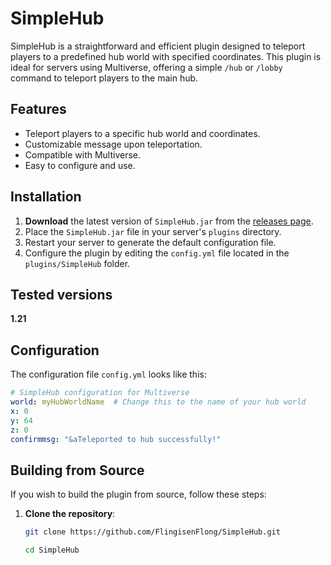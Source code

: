 # SimpleHub

SimpleHub is a straightforward and efficient plugin designed to teleport players to a predefined hub world with specified coordinates. This plugin is ideal for servers using Multiverse, offering a simple `/hub` or `/lobby` command to teleport players to the main hub.

## Features

- Teleport players to a specific hub world and coordinates.
- Customizable message upon teleportation.
- Compatible with Multiverse.
- Easy to configure and use.

## Installation

1. **Download** the latest version of `SimpleHub.jar` from the [releases page](https://github.com/FlingisenFlong/SimpleHub/releases/).
2. Place the `SimpleHub.jar` file in your server's `plugins` directory.
3. Restart your server to generate the default configuration file.
4. Configure the plugin by editing the `config.yml` file located in the `plugins/SimpleHub` folder.

## Tested versions
**1.21**

## Configuration

The configuration file `config.yml` looks like this:

```yaml
# SimpleHub configuration for Multiverse
world: myHubWorldName  # Change this to the name of your hub world
x: 0
y: 64
z: 0
confirmmsg: "&aTeleported to hub successfully!"
```

## Building from Source

If you wish to build the plugin from source, follow these steps:

1. **Clone the repository**:
   ```bash
   git clone https://github.com/FlingisenFlong/SimpleHub.git
   ```
   ```bash
   cd SimpleHub
   ```
